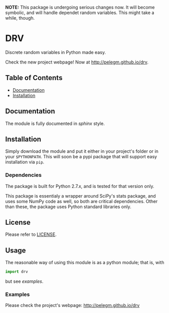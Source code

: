 **NOTE:** This package is undergoing serious changes now. It will become symbolic, and will handle dependet random variables. This might take a while, though.

# DRV

Discrete random variables in Python made easy.

Check the new project webpage! Now at http://pelegm.github.io/drv.

## Table of Contents

* [Documentation](#documentation)
* [Installation](#installation)

## Documentation

The module is fully documented in *sphinx* style.


## Installation

Simply download the module and put it either in your project's folder or in
your `$PYTHONPATH`. This will soon be a pypi package that will support easy
installation via `pip`.


### Dependencies

The package is built for Python 2.7.x, and is tested for that version only.

This package is essentialy a wrapper around SciPy's stats package, and uses
some NumPy code as well, so both are critical dependencies. Other than these,
the package uses Python standard libraries only.


## License

Please refer to [LICENSE](LICENSE).

## Usage

The reasonable way of using this module is as a python module; that is, with
```python
import drv
```
but see *examples*.


### Examples
Please check the project's webpage: http://pelegm.github.io/drv

